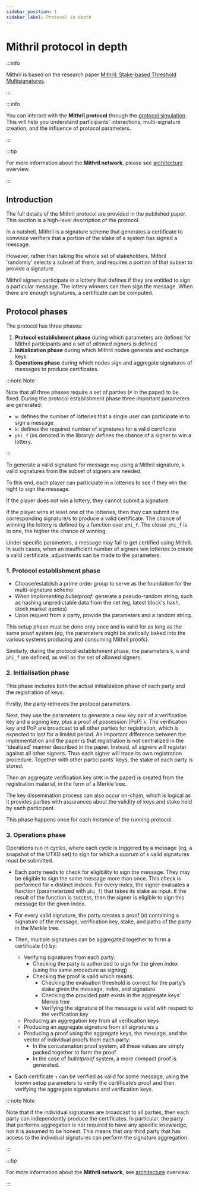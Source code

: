 ```yaml
---
sidebar_position: 1
sidebar_label: Protocol in depth
---
```


# Mithril protocol in depth

:::info

Mithril is based on the research paper [Mithril: Stake-based Threshold Multisignatures](https://iohk.io/en/research/library/papers/mithril-stake-based-threshold-multisignatures/).

:::

:::info

You can interact with the **Mithril protocol** through the [protocol simulation](../../manual/develop/protocol-simulation.md). This will help you understand participants' interactions, multi-signature creation, and the influence of protocol parameters.

:::

:::tip

For more information about the **Mithril network**, please see [architecture](../mithril-network/architecture.md) overview.

:::

## Introduction

The full details of the Mithril protocol are provided in the published paper. This section is a high-level description of
the protocol.

In a nutshell, Mithril is a signature scheme that generates a certificate to convince verifiers that a portion of the stake of a system has signed a message.

However, rather than taking the whole set of stakeholders, Mithril
'randomly' selects a subset of them, and requires a portion of that subset to provide a signature.

Mithril signers participate in a lottery that defines if they are entitled to sign a particular message.
The lottery winners can then sign the message. When there are enough signatures, a certificate can be computed.

## Protocol phases

The protocol has three phases:

1. **Protocol establishment phase** during which parameters are defined for Mithril participants and a set of _allowed signers_ is defined
2. **Initialization phase** during which Mithril nodes generate and exchange keys
3. **Operations phase** during which nodes sign and aggregate signatures of messages to produce certificates.

:::note Note

Note that all three phases require a set of parties (`P` in the paper) to be fixed. During the protocol establishment phase
three important parameters are generated:

- `m`: defines the number of lotteries that a single user can participate in to sign a message
- `k`: defines the required number of signatures for a valid certificate
- `phi_f` (as denoted in the library): defines the chance of a signer to win a lottery.

:::

To generate a valid signature for message `msg` using a Mithril signature, `k` valid signatures from the subset of signers are needed.

To this end, each player can participate in `m` lotteries to see if they win the right to sign the message.

If the player does not win a lottery, they cannot submit a signature.

If the player wins at least one of the lotteries, then they
can submit the corresponding signature/s to produce a valid certificate. The chance of winning the lottery is defined by a function over `phi_f`. The closer `phi_f` is to one, the higher the chance of winning.

Under specific parameters, a message may fail to get certified using Mithril. In such cases, when an insufficient number of signers win lotteries to create a valid certificate, adjustments can be made to the parameters.

### 1. Protocol establishment phase

- Choose/establish a prime order group to serve as the foundation for the multi-signature scheme
- _When implementing bulletproof_: generate a pseudo-random string, such as hashing unpredictable data from the net (eg, latest block's hash, stock market quotes)
- Upon request from a party, provide the parameters and a random string.

This setup phase must be done only once and is valid for as long as the same proof system (eg, the parameters might be statically baked into the various systems producing and consuming Mithril proofs).

Similarly, during the protocol establishment phase, the parameters `k`, `m` and `phi_f` are defined, as well as the set of allowed signers.

### 2. Initialisation phase

This phase includes both the actual initialization phase of each party and the registration of keys.

Firstly, the party retrieves the protocol parameters.

Next, they use the parameters to generate a new key pair of a verification key and a signing key, plus a proof of possession (PoP)
`κ`. The verification key and PoP are broadcast to all other parties for registration, which is expected to last for a limited period. An important difference between the implementation and the paper is that registration is not centralized in the 'idealized' manner described in the paper. Instead, all signers will register against all other signers. Thus
each signer will trace its own registration procedure. Together with other participants' keys, the stake of each
party is stored.

Then an aggregate verification key (`AVK` in the paper) is created from the registration material, in the form of a Merkle tree.

The key dissemination process can also occur on-chain, which is logical as it provides parties with assurances about the validity of keys and stake held by each participant.

This phase happens once for each _instance_ of the running protocol.

### 3. Operations phase

Operations run in cycles, where each cycle is triggered by a message (eg, a snapshot of the UTXO set) to sign for which
a quorum of `k` valid signatures must be submitted.

- Each party needs to check for eligibility to sign the message. They may be eligible to sign the same message more than once. This check is performed for `m` distinct indices. For every index, the signer evaluates a function (parameterized with `phi_f`) that takes its stake as input. If the result of the function is `SUCCESS`, then the signer is eligible to sign this message for the given index.

- For every valid signature, the party creates a proof (`π`) containing a signature of the message, verification key, stake, and paths of the party in the Merkle tree.

- Then, multiple signatures can be aggregated together to form a certificate (`τ`) by:

  - Verifying signatures from each party:
    - Checking the party is authorized to sign for the given index (using the same procedure as signing)
    - Checking the proof is valid which means:
      - Checking the evaluation threshold is correct for the party’s stake given the message, index, and signature
      - Checking the provided path exists in the aggregate keys' Merkle tree
      - Verifying the signature of the message is valid with respect to the verification key
  - Producing an aggregation key from all verification keys
  - Producing an aggregate signature from all signatures `μ`
  - Producing a proof using the aggregate keys, the message, and the vector of individual proofs from each party:
    - In the concatenation proof system, all these values are simply packed together to form the proof
    - In the case of _bulletproof_ system, a more compact proof is generated.

- Each certificate `τ` can be verified as valid for some message, using the known setup parameters to verify the certificate’s proof and then verifying the aggregate signatures and verification keys.

:::note Note

Note that if the individual signatures are broadcast to all parties, then each party can independently produce the certificates. In particular, the party that performs aggregation is not required to have any specific knowledge, nor it is assumed to be honest. This means that _any_ third party that has access to the individual signatures can perform the signature aggregation.

:::

:::tip

For more information about the **Mithril network**, see [architecture](../mithril-network/architecture.md) overview.

:::
